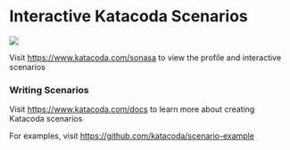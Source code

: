 # Interactive Katacoda Scenarios

[![](http://shields.katacoda.com/katacoda/sonasa/count.svg)](https://www.katacoda.com/sonasa "Get your profile on Katacoda.com")

Visit https://www.katacoda.com/sonasa to view the profile and interactive scenarios

### Writing Scenarios
Visit https://www.katacoda.com/docs to learn more about creating Katacoda scenarios

For examples, visit https://github.com/katacoda/scenario-example
